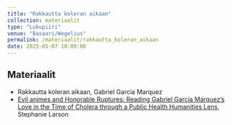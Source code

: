 ```yaml
---
title: "Rakkautta koleran aikaan"
collection: materiaalit
type: "Lukupiiri"
venue: "Basaari/Wegelius"
permalink: /materiaalit/rakkautta_koleran_aikaan
date: 2025-05-07 18:00:00
---
```

## Materiaalit
- Rakkautta koleran aikaan, Gabriel Garcia Marquez
- [Evil animes and Honorable Ruptures: Reading Gabriel García
Márquez’s Love in the Time of Cholera through a Public Health
Humanities Lens](https://pmc.ncbi.nlm.nih.gov/articles/PMC8783774/), Stephanie Larson











